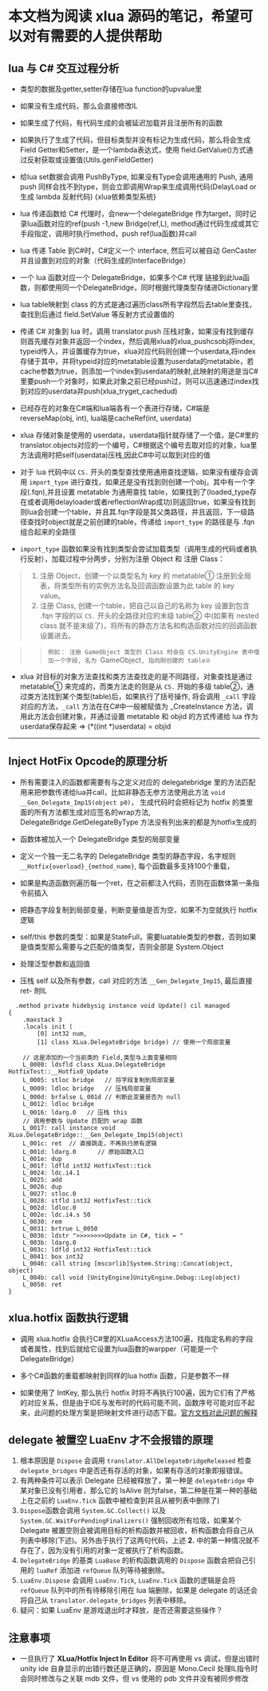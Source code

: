 # 本文档为阅读 xlua 源码的笔记，希望可以对有需要的人提供帮助

## lua 与 C# 交互过程分析
- 类型的数据及getter,setter存储在lua function的upvalue里
- 如果没有生成代码，那么会直接修改IL
- 如果生成了代码，有代码生成的会被延迟加载并且注册所有的函数
- 如果执行了生成了代码，但目标类型并没有标记为生成代码，那么将会生成 Field Getter和Setter，是一个lambda表达式，使用 field.GetValue()方式通过反射获取或设置值(Utils.genFieldGetter)
- 给lua set数据会调用 PushByType, 如果没有Type会调用通用的 Push, 通用 push 同样会找不到type，则会立即调用Wrap来生成调用代码(DelayLoad or 生成 lambda 反射代码)   {xlua依赖类型系统}

- lua 传递函数给 C# 代理时，会new一个delegateBridge 作为target，同时记录lua函数对应的ref(push -1,new Bridge(ref,L), method通过代码生成或其它手段指定，调用时执行method，push ref(lua函数)并call

- lua 传递 Table 到C#时，C#定义一个 interface, 然后可以被自动 GenCaster并且设置到对应的对象（代码生成的InterfaceBridge）

- 一个 lua 函数对应一个 DelegateBridge，如果多个C# 代理 链接到此lua函数，则都使用同一个DelegateBridge，同时根据代理类型存储进Dictionary里

- lua table映射到 class 的方式是通过遍历class所有字段然后去table里查找，查找到后通过 field.SetValue 等反射方式设置值的

- 传递 C# 对象到 lua 时，调用 translator.push 压栈对象，如果没有找到缓存则首先缓存对象并返回一个index，然后调用xlua的xlua_pushcsobj将index, typeid传入，并设置缓存为true，xlua对应代码则创建一个userdata,将index存储于其中，并将typeid对应的metatable设置为userdata的metatable，若cache参数为true，则添加一个index到userdata的映射,此映射的用途是当C#里要push一个对象时，如果此对象之前已经push过，则可以迅速通过index找到对应的userdata并push(xlua_tryget_cachedud)

- 已经存在的对象在C#端和lua端各有一个表进行存储，C#端是reverseMap(obj, int), lua端是cacheRef(int, userdata)

- xlua 存储对象是使用的 userdata，userdata指针就存储了一个值，是C#里的translator.objects对应的一个编号，C#根据这个编号去取对应的对象，lua里方法调用时把self(userdata)压栈,因此C#中可以取到对应的值

- 对于 lua 代码中以 `CS.` 开头的类型查找使用通用查找逻辑，如果没有缓存会调用 `import_type` 进行查找，如果还是没有找到则创建一个obj，其中有一个字段(.fqn),并且设置 metatable 为通用查找 table，如果找到了(loaded_type存在或者调用delayloader或者reflectionWrap成功)则返回true，如果没有找到则lua会创建一个table，并且其.fqn字段是其父类路径，并且返回，下一级路径查找时object就是之前创建的table，传递给 `import_type` 的路径是与 .fqn 组合起来的全路径

- `import_type` 函数如果没有找到类型会尝试加载类型（调用生成的代码或者执行反射），加载过程中分两步，分别为注册 Object 和 注册 Class：

> 1. 注册 Object，创建一个以类型名为 key 的 metatable① 注册到全局表，将类型所有的实例方法名及回调函数设置为此 table 的 key value。
> 2. 注册 Class, 创建一个table，把自己以自己的名称为 key 设置到包含 .fqn 字段的以 `CS.` 开头的全路径对应的末级 table② 中(如果有 nested class 就不是末级了)，将所有的静态方法名和构造函数对应的回调函数设置进去。

>> `例如： 注册 GameObject 类型的 Class 时会在 CS.UnityEngine 表中增加一个字段, 名为 `GameObject`, 指向刚创建的 table②`

- xlua 对目标的对象方法查找和类方法查找走的是不同路径，对象查找是通过 metatable① 来完成的，而类方法走的则是从 `CS.` 开始的多级 table②，通过类方法找到某个类型(table)后，如果执行了括号操作, 将会调用 `_call` 字段对应的方法，`_call` 方法在在C#中一般被赋值为 _CreateInstance 方法，调用此方法会创建对象，并通过设置 metatable 和 objid 的方式传递给 lua 作为 userdata保存起来 => (*((int *)userdata) = objid
 

-----
## Inject HotFix Opcode的原理分析
- 所有需要注入的函数都需要有与之定义对应的 delegatebridge 里的方法匹配用来把参数传递给lua并call，比如非静态无参方法使用此方法 `void __Gen_Delegate_Imp15(object p0)`， 生成代码时会把标记为 hotfix 的类里面的所有方法都生成对应签名的wrap方法, DelegateBridge.GetDelegateByType 方法没有列出来的都是为hotfix生成的

- 函数体被加入一个 DelegateBridge 类型的局部变量

- 定义一个独一无二名字的 DelegateBridge 类型的静态字段，名字规则 `__Hotfix{overload}_{method_name}`, 每个函数最多支持100个重载，

- 如果是构造函数则遍历每一个ret，在之前都注入代码，否则在函数体第一条指令前插入

- 把静态字段复制到局部变量，判断变量值是否为空，如果不为空就执行 hotfix 逻辑

-  self/this 参数的类型：如果是StateFull，需要luatable类型的参数，否则如果是值类型那么需要与之匹配的值类型，否则全部是 System.Object

-  处理泛型参数和返回值

-  压栈 self 以及所有参数，call 对应的方法 `__Gen_Delegate_Imp15`, 最后直接 ret-  附IL
```
  .method private hidebysig instance void Update() cil managed
{
    .maxstack 3
    .locals init (
        [0] int32 num,
        [1] class XLua.DelegateBridge bridge) // 使用一个局部变量
    
    // 这是添加的一个当前类的 Field,类型与上面变量相同
    L_0000: ldsfld class XLua.DelegateBridge HotfixTest::__Hotfix0_Update
    L_0005: stloc bridge   // 将字段复制到局部变量
    L_0009: ldloc bridge   // 压栈局部变量
    L_000d: brfalse L_001d // 判断此变量是否为 null
    L_0012: ldloc bridge
    L_0016: ldarg.0   // 压栈 this
    // 调用参数与 Update 匹配的 wrap 函数
    L_0017: call instance void XLua.DelegateBridge::__Gen_Delegate_Imp15(object)
    L_001c: ret  // 直接跳走，不再执行原有逻辑
    L_001d: ldarg.0      // 原始函数入口
    L_001e: dup 
    L_001f: ldfld int32 HotfixTest::tick
    L_0024: ldc.i4.1 
    L_0025: add 
    L_0026: dup 
    L_0027: stloc.0 
    L_0028: stfld int32 HotfixTest::tick
    L_002d: ldloc.0 
    L_002e: ldc.i4.s 50
    L_0030: rem 
    L_0031: brtrue L_0050
    L_0036: ldstr ">>>>>>>>Update in C#, tick = "
    L_003b: ldarg.0 
    L_003c: ldfld int32 HotfixTest::tick
    L_0041: box int32
    L_0046: call string [mscorlib]System.String::Concat(object, object)
    L_004b: call void [UnityEngine]UnityEngine.Debug::Log(object)
    L_0050: ret 
}
```

## xlua.hotfix 函数执行逻辑
- 调用 xlua.hotfix 会执行C#里的XLuaAccess方法100遍，找指定名称的字段或者属性，找到后就给它设置为lua函数的warpper（可能是一个 DelegateBridge）

- 多个C#函数的重载都映射到同样的lua hotfix 函数，只是参数不一样

- 如果使用了 IntKey, 那么执行 hotfix 时将不再执行100遍，因为它们有了严格的对应关系，但是由于IDE与发布时的代码可能不同，函数序号可能对应不起来，此问题的处理方案是把映射文件进行动态下载。[官方文档对此问题的解释](https://github.com/Tencent/xLua/blob/master/Assets/XLua/Doc/hotfix.md#hotfix-flag)
 
 

## delegate 被置空 LuaEnv 才不会报错的原理
1. 根本原因是 `Dispose` 会调用 `translator.AllDelegateBridgeReleased` 检查 `delegate_bridges` 中是否还有存活的对象，如果有存活的对象即报错误。
2. 有两种条件可以表示 Delegate 已经被释放了，第一种是 `delegateBridge` 中某对象已没有引用者，那么它的 IsAlive 则为false，第二种是在第一种的基础上在之前的 `LuaEnv.Tick` 函数中被检查到并且从被列表中删除了)
3. `Dispose`函数会调用 `System.GC.Collect()` 以及 `System.GC.WaitForPendingFinalizers()` 强制回收所有垃圾，如果某个 Delegate 被置空则会被调用目标的析构函数并被回收，析构函数会将自己从列表中移除(下述)。另外由于执行了这两句代码，上述 **2.** 中的第一种情况就不存在了，因为没有引用的对象一定被执行了析构函数。
4. `DelegateBridge` 的基类 `LuaBase` 的析构函数调用的 `Dispose` 函数会把自己引用的 `luaRef` 添加进 `refQueue` 队列等待被删除。
5. `LuaEnv.Dispose` 会调用 `LuaEnv.Tick`, `LuaEnv.Tick` 函数的逻辑是会将 `refQueue` 队列中的所有待移除引用在 lua 端删除，如果是 delegate 的话还会将自己从 `translator.delegate_bridges` 列表中移除。
7. 疑问：如果 LuaEnv 是游戏退出时才释放，是否还需要这些操作？


 ## 注意事项
 - 一旦执行了 **XLua/Hotfix Inject In Editor** 将不可再使用 vs 调试，但是出错时 unity ide 自身显示的出错行数还是正确的，原因是 Mono.Cecil 处理IL指令时会同时修改与之关联 mdb 文件，但 vs 使用的 pdb 文件并没有被同步修改
